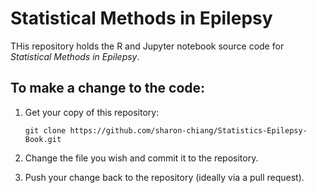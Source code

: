 # Statistical Methods in Epilepsy
THis repository holds the R and Jupyter notebook source code for _Statistical Methods in Epilepsy_.

## To make a change to the code:
1. Get your copy of this repository:

   ```
   git clone https://github.com/sharon-chiang/Statistics-Epilepsy-Book.git
   ```
2. Change the file you wish and commit it to the repository.

3. Push your change back to the repository (ideally via a pull request).

